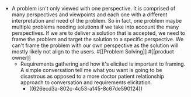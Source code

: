 - A problem isn't only viewed with one perspective. It is comprised of many perspectives and viewpoints and each one with a different interpretation and need of the problem. So in fact, one problem maybe multiple problems needing solutions if we take into account the many perspectives. If we are to deliver a solution that is accepted, we need to frame the problem and target the solution to a specific perspective. We can't frame the problem with our own perspective as the solution will mostly likely not align to the users. #[[Problem Solving]] #[[product owner]]
	- Requirements gathering and how it's elicited is important to framing. A simple conversation tell me what you want is going to be disastrous as opposed to a more doctor patient relationship approach to conversation and requirements elicitation.
		- ((626ecd3a-802c-4c53-a145-8c67de590124))
